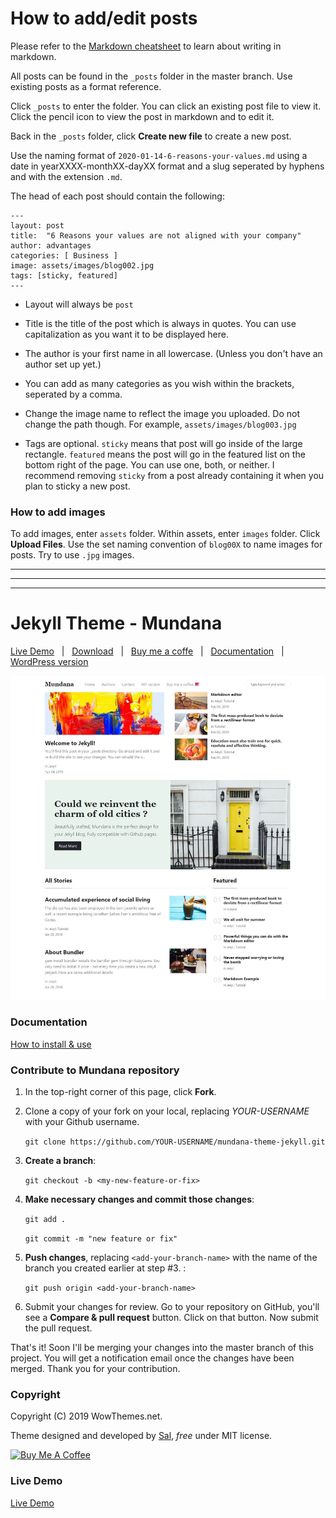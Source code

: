 # How to add/edit posts

Please refer to the [Markdown cheatsheet](https://www.markdownguide.org/cheat-sheet/) to learn about writing in markdown.

All posts can be found in the `_posts` folder in the master branch. Use existing posts as a format reference. 

Click `_posts` to enter the folder. You can click an existing post file to view it. Click the pencil icon to view the post in markdown and to edit it. 

Back in the `_posts` folder, click **Create new file** to create a new post. 

Use the naming format of `2020-01-14-6-reasons-your-values.md` using a date in yearXXXX-monthXX-dayXX format and a slug seperated by hyphens and with the extension `.md`.


The head of each post should contain the following:

```
---
layout: post
title:  "6 Reasons your values are not aligned with your company"
author: advantages
categories: [ Business ]
image: assets/images/blog002.jpg
tags: [sticky, featured]
---
```
- Layout will always be `post`

- Title is the title of the post which is always in quotes. You can use capitalization as you want it to be displayed here.

- The author is your first name in all lowercase. (Unless you don't have an author set up yet.)

- You can add as many categories as you wish within the brackets, seperated by a comma.

- Change the image name to reflect the image you uploaded. Do not change the path though. For example, `assets/images/blog003.jpg`

- Tags are optional. `sticky` means that post will go inside of the large rectangle. `featured` means the post will go in the featured list on the bottom right of the page. You can use one, both, or neither. I recommend removing `sticky` from a post already containing it when you plan to sticky a new post.

### How to add images

To add images, enter `assets` folder. Within assets, enter `images` folder. Click **Upload Files**. Use the set naming convention of `blog00X` to name images for posts. Try to use `.jpg` images.

---
---
---
# Jekyll Theme - Mundana

[Live Demo](https://wowthemesnet.github.io/mundana-theme-jekyll/) &nbsp; | &nbsp; 
[Download](https://github.com/wowthemesnet/mundana-theme-jekyll/archive/master.zip) &nbsp; | &nbsp; 
[Buy me a coffe](https://www.wowthemes.net/donate/) &nbsp; | &nbsp; [Documentation](https://bootstrapstarter.com/bootstrap-templates/mundana-theme-jekyll/) &nbsp; | &nbsp; 
[WordPress version](https://www.wowthemes.net/themes/mundana-wordpress/) 

![mundana jekyll theme screenshot](assets/images/screenshot.jpg)

### Documentation

[How to install & use](https://bootstrapstarter.com/bootstrap-templates/mundana-theme-jekyll/)

### Contribute to Mundana repository

1. In the top-right corner of this page, click **Fork**.

2. Clone a copy of your fork on your local, replacing *YOUR-USERNAME* with your Github username.

   `git clone https://github.com/YOUR-USERNAME/mundana-theme-jekyll.git`

3. **Create a branch**: 

   `git checkout -b <my-new-feature-or-fix>`

4. **Make necessary changes and commit those changes**:

   `git add .`

   `git commit -m "new feature or fix"`

5. **Push changes**, replacing `<add-your-branch-name>` with the name of the branch you created earlier at step #3. :

   `git push origin <add-your-branch-name>`

6. Submit your changes for review. Go to your repository on GitHub, you'll see a **Compare & pull request** button. Click on that button. Now submit the pull request.

That's it! Soon I'll be merging your changes into the master branch of this project. You will get a notification email once the changes have been merged. Thank you for your contribution.


### Copyright

Copyright (C) 2019 WowThemes.net.

Theme designed and developed by [Sal](https://www.wowthemes.net), *free* under MIT license. 

<a href="https://www.wowthemes.net/donate/" target="_blank"><img src="https://www.buymeacoffee.com/assets/img/custom_images/orange_img.png" alt="Buy Me A Coffee" style="height: auto !important;width: auto !important;" ></a>

### Live Demo

[Live Demo](https://wowthemesnet.github.io/mundana-theme-jekyll/)
